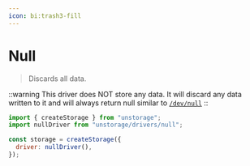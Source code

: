 ```yaml
---
icon: bi:trash3-fill
---
```


# Null

> Discards all data.

::warning
This driver does NOT store any data. It will discard any data written to it and will always return null similar to [`/dev/null`](https://en.wikipedia.org/wiki/Null_device)
::

```js
import { createStorage } from "unstorage";
import nullDriver from "unstorage/drivers/null";

const storage = createStorage({
  driver: nullDriver(),
});
```
